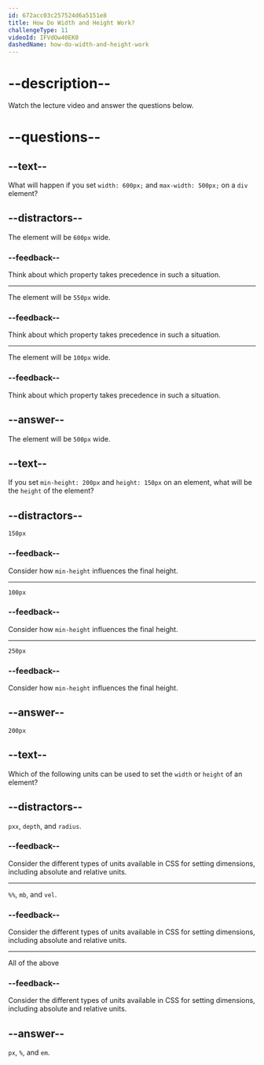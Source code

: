 ```yaml
---
id: 672acc03c257524d6a5151e8
title: How Do Width and Height Work?
challengeType: 11
videoId: IFVdOw40EK0
dashedName: how-do-width-and-height-work
---
```


# --description--

Watch the lecture video and answer the questions below.

# --questions--

## --text--

What will happen if you set `width: 600px;` and `max-width: 500px;` on a `div` element?

## --distractors--

The element will be `600px` wide.

### --feedback--

Think about which property takes precedence in such a situation.

---

The element will be `550px` wide.

### --feedback--

Think about which property takes precedence in such a situation.

---

The element will be `100px` wide.

### --feedback--

Think about which property takes precedence in such a situation.

## --answer--

The element will be `500px` wide.

## --text--

If you set `min-height: 200px` and `height: 150px` on an element, what will be the `height` of the element?

## --distractors--

`150px`

### --feedback--

Consider how `min-height` influences the final height.

---

`100px`

### --feedback--

Consider how `min-height` influences the final height.

---

`250px`

### --feedback--

Consider how `min-height` influences the final height.

## --answer--

`200px`

## --text--

Which of the following units can be used to set the `width` or `height` of an element?

## --distractors--

`pxx`, `depth`, and `radius`.

### --feedback--

Consider the different types of units available in CSS for setting dimensions, including absolute and relative units.

---

`%%`, `mb`, and `vel`.

### --feedback--

Consider the different types of units available in CSS for setting dimensions, including absolute and relative units.

---

All of the above

### --feedback--

Consider the different types of units available in CSS for setting dimensions, including absolute and relative units.

## --answer--

`px`, `%`, and `em`.

